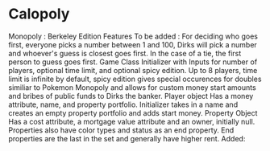 # Calopoly
Monopoly : Berkeley Edition
Features 
To be added : 
For deciding who goes first, everyone picks a number between 1 and 100, Dirks will pick a number and whoever's guess is closest goes first. In the case of a tie, the first person to guess goes first. 
Game Class
  Initializer with Inputs for number of players, optional time limit, and optional spicy edition.
  Up to 8 players, time limit is infinite by default, spicy edition gives special occurences for doubles similiar to Pokemon     Monopoly and allows for custom money start amounts and bribes of public funds to Dirks the banker.
Player object
  Has a money attribute, name, and property portfolio. Initializer takes in a name and creates an empty property portfolio and   adds start money.
Property Object
  Has a cost attribute, a mortgage value attribute and an owner, initially null. Properties also have color types and status     as an end property. End  properties are the last in the set and generally have higher rent. 
Added:
